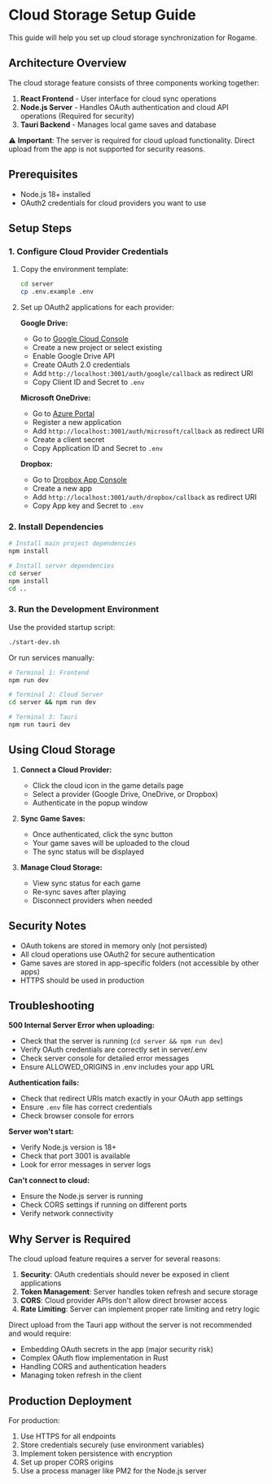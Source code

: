 # Cloud Storage Setup Guide

This guide will help you set up cloud storage synchronization for Rogame.

## Architecture Overview

The cloud storage feature consists of three components working together:

1. **React Frontend** - User interface for cloud sync operations
2. **Node.js Server** - Handles OAuth authentication and cloud API operations (Required for security)
3. **Tauri Backend** - Manages local game saves and database

⚠️ **Important**: The server is required for cloud upload functionality. Direct upload from the app is not supported for security reasons.

## Prerequisites

- Node.js 18+ installed
- OAuth2 credentials for cloud providers you want to use

## Setup Steps

### 1. Configure Cloud Provider Credentials

1. Copy the environment template:
   ```bash
   cd server
   cp .env.example .env
   ```

2. Set up OAuth2 applications for each provider:

   **Google Drive:**
   - Go to [Google Cloud Console](https://console.cloud.google.com)
   - Create a new project or select existing
   - Enable Google Drive API
   - Create OAuth 2.0 credentials
   - Add `http://localhost:3001/auth/google/callback` as redirect URI
   - Copy Client ID and Secret to `.env`

   **Microsoft OneDrive:**
   - Go to [Azure Portal](https://portal.azure.com)
   - Register a new application
   - Add `http://localhost:3001/auth/microsoft/callback` as redirect URI
   - Create a client secret
   - Copy Application ID and Secret to `.env`

   **Dropbox:**
   - Go to [Dropbox App Console](https://www.dropbox.com/developers/apps)
   - Create a new app
   - Add `http://localhost:3001/auth/dropbox/callback` as redirect URI
   - Copy App key and Secret to `.env`

### 2. Install Dependencies

```bash
# Install main project dependencies
npm install

# Install server dependencies
cd server
npm install
cd ..
```

### 3. Run the Development Environment

Use the provided startup script:

```bash
./start-dev.sh
```

Or run services manually:

```bash
# Terminal 1: Frontend
npm run dev

# Terminal 2: Cloud Server
cd server && npm run dev

# Terminal 3: Tauri
npm run tauri dev
```

## Using Cloud Storage

1. **Connect a Cloud Provider:**
   - Click the cloud icon in the game details page
   - Select a provider (Google Drive, OneDrive, or Dropbox)
   - Authenticate in the popup window

2. **Sync Game Saves:**
   - Once authenticated, click the sync button
   - Your game saves will be uploaded to the cloud
   - The sync status will be displayed

3. **Manage Cloud Storage:**
   - View sync status for each game
   - Re-sync saves after playing
   - Disconnect providers when needed

## Security Notes

- OAuth tokens are stored in memory only (not persisted)
- All cloud operations use OAuth2 for secure authentication
- Game saves are stored in app-specific folders (not accessible by other apps)
- HTTPS should be used in production

## Troubleshooting

**500 Internal Server Error when uploading:**
- Check that the server is running (`cd server && npm run dev`)
- Verify OAuth credentials are correctly set in server/.env
- Check server console for detailed error messages
- Ensure ALLOWED_ORIGINS in .env includes your app URL

**Authentication fails:**
- Check that redirect URIs match exactly in your OAuth app settings
- Ensure `.env` file has correct credentials
- Check browser console for errors

**Server won't start:**
- Verify Node.js version is 18+
- Check that port 3001 is available
- Look for error messages in server logs

**Can't connect to cloud:**
- Ensure the Node.js server is running
- Check CORS settings if running on different ports
- Verify network connectivity

## Why Server is Required

The cloud upload feature requires a server for several reasons:

1. **Security**: OAuth credentials should never be exposed in client applications
2. **Token Management**: Server handles token refresh and secure storage
3. **CORS**: Cloud provider APIs don't allow direct browser access
4. **Rate Limiting**: Server can implement proper rate limiting and retry logic

Direct upload from the Tauri app without the server is not recommended and would require:
- Embedding OAuth secrets in the app (major security risk)
- Complex OAuth flow implementation in Rust
- Handling CORS and authentication headers
- Managing token refresh in the client

## Production Deployment

For production:
1. Use HTTPS for all endpoints
2. Store credentials securely (use environment variables)
3. Implement token persistence with encryption
4. Set up proper CORS origins
5. Use a process manager like PM2 for the Node.js server